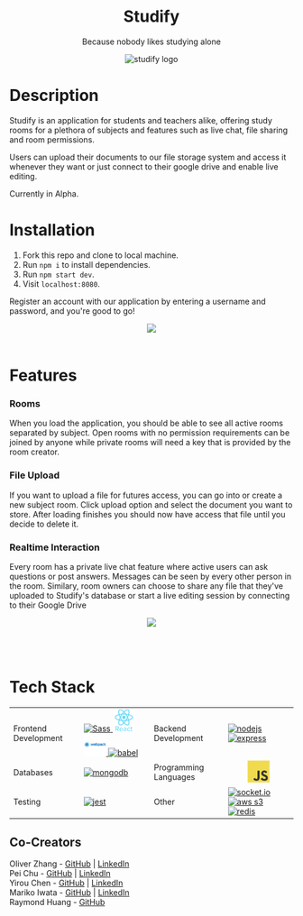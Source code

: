 <h1 align="center">Studify</h1>

<p align="center">Because nobody likes studying alone</p>

<p align="center">
  <img width="400" alt="studify logo" src="https://user-images.githubusercontent.com/3701668/220811554-1cc775d7-4b22-454f-825b-316c0e87bc75.png"> <br>
</p>

# **Description**

Studify is an application for students and teachers alike, offering study rooms for a plethora of subjects and features such as live chat, file sharing and room permissions.

Users can upload their documents to our file storage system and access it whenever they want or just connect to their google drive and enable live editing.

Currently in Alpha.

# **Installation**

1. Fork this repo and clone to local machine.
2. Run `npm i` to install dependencies.
3. Run `npm start dev`.
4. Visit `localhost:8080`.

Register an account with our application by entering a username and password, and you're good to go!

<p align="center">
  <img width="600" src=https://user-images.githubusercontent.com/3701668/220818823-f29f3ba3-5fb1-488c-8cc1-01fe81b155fa.gif> <br><br>
</p>

# **Features** <br>

### **Rooms** <br>
When you load the application, you should be able to see all active rooms separated by subject. Open rooms with no permission requirements can be joined by anyone while private rooms will need a key that is provided by the room creator.

### **File Upload** <br>
If you want to upload a file for futures access, you can go into or create a new subject room. Click upload option and select the document you want to store.
After loading finishes you should now have access that file until you decide to delete it.

### **Realtime Interaction** <br>
Every room has a private live chat feature where active users can ask questions or post answers. Messages can be seen by every other person in the room. Similary, room owners can choose to share any file that they've uploaded to Studify's database or start a live editing session by connecting to their Google Drive

<p align="center">
  <img width="600" src=#> <br>
</p>
<br><br>

# **Tech Stack**

<table align="center" >
  <tbody>
  <tr>
    <td valign="center">Frontend Development</td>
    <td valign="center">
    <a href="https://https://sass-lang.org/.com/" rel="nofollow"> <img src="https://user-images.githubusercontent.com/3701668/220813069-a35cf905-fcc0-49b6-b903-e8db1921b51f.png" alt="Sass" width="40" height="40" style="max-width: 100%;"> </a>
    <a href="https://reactjs.org" rel="nofollow">  <a href="https://reactjs.org/" rel="nofollow"> <img src="https://raw.githubusercontent.com/devicons/devicon/master/icons/react/react-original-wordmark.svg" alt="react" width="40" height="40" style="max-width: 100%;"> 
    <a href="https://webpack.js.org" rel="nofollow"> <img src="https://raw.githubusercontent.com/devicons/devicon/d00d0969292a6569d45b06d3f350f463a0107b0d/icons/webpack/webpack-original-wordmark.svg" alt="webpack" width="40" height="40" style="max-width: 100%;"> </a>
    <a href="https://reactrouter.com/" rel="nofollow"> <img src="https://user-images.githubusercontent.com/3701668/220814673-45255f20-430e-4ed2-b4c5-d5f92eaa09dc.png" alt="babel" width="40" height="40" style="max-width: 100%;"></a>
    </td>
    <td valign="center">Backend Development</td>
    <td valign="center" colspan="3"><a href="https://nodejs.org" rel="nofollow"> <img src="https://user-images.githubusercontent.com/3701668/220813965-73dedc7d-e9e6-4ce2-a61c-14efd9e2f779.jpg" alt="nodejs" width="40" height="40" style="max-width: 100%;"> </a><a href="https://expressjs.com" rel="nofollow"><img src=https://user-images.githubusercontent.com/3701668/220813463-44303161-d6dd-4e65-8be4-414278f44776.png alt="express" width="40" height="40" style="max-width: 100%;"> </a></td>
  </tr>
  <tr>
    <td valign="center">Databases</td>
    <td valign="center"> <a href="https://www.mongodb.com/" rel="nofollow"> <img src="https://user-images.githubusercontent.com/3701668/220813709-0e210c09-2f4b-4791-9375-19dacbb83817.png" alt="mongodb" width="40" height="40" style="max-width: 100%;"> </a></td>
    <td valign="center">Programming Languages</td>
    <td align="center" colspan="6"><a href="https://developer.mozilla.org/en-US/docs/Web/JavaScript" rel="nofollow"> <img src="https://raw.githubusercontent.com/devicons/devicon/master/icons/javascript/javascript-original.svg" alt="javascript" width="40" height="40" style="max-width: 100%;"> </a> 
    </td>
  </tr>
   <tr>
     <td valign="center">Testing</td>
    <td valign="center"> <a href="https://jestjs.io" rel="nofollow"> <img src="https://camo.githubusercontent.com/ce0a32825268b09cd5e0fc7c2a09c587a708491427cb794cade8f1866f7284c6/68747470733a2f2f7777772e766563746f726c6f676f2e7a6f6e652f6c6f676f732f6a6573746a73696f2f6a6573746a73696f2d69636f6e2e737667" alt="jest" width="40" height="40" style="max-width: 100%;"> </a></td>
     <td valign="center">Other</td>
    <td valign="center" colspan="3&gt; &lt;a href=">
    <a href="https://socket.io/" rel="nofollow"> <img src="https://user-images.githubusercontent.com/3701668/220814203-6aef046a-08f4-4413-a868-d0c9214c8dfe.png" alt="socket.io" width="40" height="40" style="max-width: 100%;"> </a>    <a href="https://aws.amazon.com/s3/" rel="nofollow"> <img src="https://user-images.githubusercontent.com/3701668/220814826-5f2f19d1-87d8-49ed-938d-db53d3d4664d.png" alt="aws s3" width="40" height="40" style="max-width: 100%;"> </a><a href="https://redis.com/" rel="nofollow"> <img src="https://user-images.githubusercontent.com/3701668/220815553-9af425aa-96a8-4a8b-bc2a-c794523dcd3f.png" alt="redis" width="40" height="40" style="max-width: 100%;"> </a></td>
  </tr>
 
</tbody></table>

## **Co-Creators** <br>

Oliver Zhang - [GitHub](https://github.com/zezang) | [LinkedIn](https://www.linkedin.com/in/oliver-zhang91/)<br>
Pei Chu - [GitHub](https://github.com/pchu2018) | [LinkedIn](https://www.linkedin.com/in/pei-yun-chu/)<br>
Yirou Chen - [GitHub](https://github.com/WarmDarkMatter) | [LinkedIn](https://www.linkedin.com/in/yirouchen/)<br>
Mariko Iwata - [GitHub](https://github.com/MarikoIwata) | [LinkedIn](https://www.linkedin.com/in/marikoiwata/)<br>
Raymond Huang - [GitHub](https://github.com/hxdr)<br>
